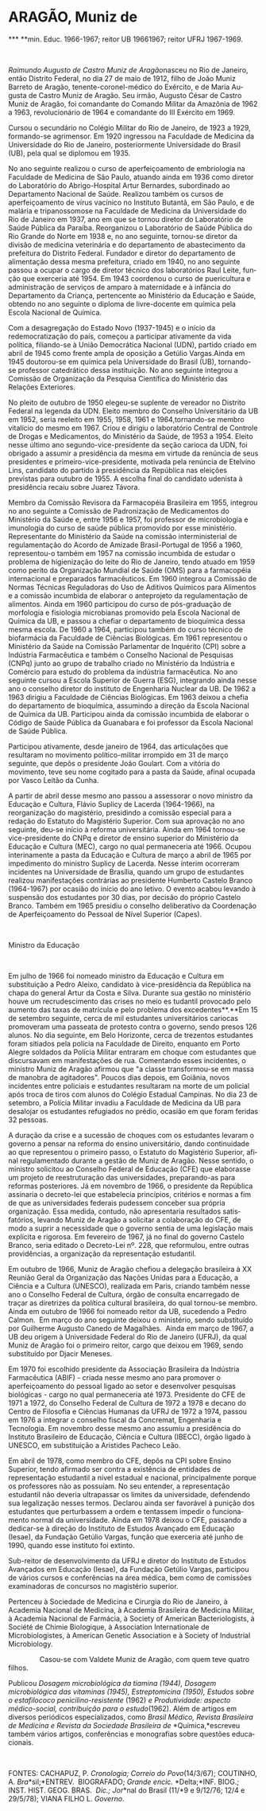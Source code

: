 ARAGÃO, Muniz de
================

**\* **min. Educ. 1966-1967; reitor UB 1966­1967; reitor UFRJ 1967-1969.

 

*Raimundo Augusto de Castro Muniz de* *Aragão*nasceu no Rio de Janeiro,
então Dis­trito Federal, no dia 27 de maio de 1912, fi­lho de João Muniz
Barreto de Aragão, tenente-coronel-médico do Exército, e de Maria
Au­gusta de Castro Muniz de Aragão. Seu irmão, Augusto César de Castro
Muniz de Aragão, foi comandante do Comando Militar da Amazônia de 1962 a
1963, revolucionário de 1964 e comandante do III Exército em 1969.

Cursou o secundário no Colégio Militar do Rio de Janeiro, de 1923 a
1929, formando-se agrimensor. Em 1920 ingressou na Faculdade de Medicina
da Universidade do Rio de Janei­ro, posteriormente Universidade do
Brasil (UB), pela qual se diplomou em 1935.

No ano seguinte realizou o curso de aper­feiçoamento de embriologia na
Faculdade de Medicina de São Paulo, atuando ainda em 1936 como diretor
do Laboratório do Abrigo-­Hospital Artur Bernardes, subordinado ao
Departamento Nacional de Saúde. Realizou tam­bém os cursos de
aperfeiçoamento de vírus va­cínico no Instituto Butantã, em São Paulo, e
de malária e tripanossomose na Faculdade de Medicina da Universidade do
Rio de Janeiro em 1937, ano em que se tornou diretor do La­boratório de
Saúde Pública da Paraíba. Reor­ganizou o Laboratório de Saúde Pública do
Rio Grande do Norte em 1938 e, no ano se­guinte, tornou-se diretor da
divisão de medici­na veterinária e do departamento de abasteci­mento da
prefeitura do Distrito Federal. Fun­dador e diretor do departamento de
alimenta­ção dessa mesma prefeitura, criado em 1940, no ano seguinte
passou a ocupar o cargo de di­retor técnico dos laboratórios Raul Leite,
fun­ção que exerceria até 1954. Em 1943 coorde­nou o curso de
puericultura e administração de serviços de amparo à maternidade e à
in­fância do Departamento da Criança, pertencente ao Ministério da
Educação e Saúde, obtendo no ano seguinte o diploma de livre-­docente em
química pela Escola Nacional de Química.

Com a desagregação do Estado Novo (1937-1945) e o início da
redemocratização do país, começou a participar ativamente da vida
política, filiando-se à União Democrática Nacional (UDN), partido criado
em abril de 1945 como frente ampla de oposição a Getú­lio Vargas.Ainda
em 1945 doutorou-se em química pela Universidade do Brasil (UB),
tor­nando-se professor catedrático dessa institui­ção. No ano seguinte
integrou a Comissão de Organização da Pesquisa Científica do Minis­tério
das Relações Exteriores.

No pleito de outubro de 1950 elegeu-se suplente de vereador no Distrito
Federal na legenda da UDN. Eleito membro do Conse­lho Universitário da
UB em 1952, seria reelei­to em 1955, 1958, 1961 e 1964,tornando-se
membro vitalício do mesmo em 1967. Criou e dirigiu o laboratório Central
de Controle de Drogas e Medicamentos, do Ministério da Saú­de, de 1953 a
1954. Eleito nesse último ano segundo-vice-presidente da seção carioca
da UDN, foi obrigado a assumir a presidência da mesma em virtude da
renúncia de seus presi­dentes e primeiro-vice-presidente, motivada pela
renúncia de Etelvino Lins, candidato do partido à presidência da
República nas elei­ções previstas para outubro de 1955. A esco­lha final
do candidato udenista à presidência recaiu sobre Juarez Távora.

Membro da Comissão Revisora da Farma­copéia Brasileira em 1955, integrou
no ano seguinte a Comissão de Padronização de Me­dicamentos do
Ministério da Saúde e, entre 1956 e 1957, foi professor de microbiologia
e imunologia do curso de saúde pública pro­movido por esse ministério. 
Representante do Ministério da Saúde na comissão interminis­terial de
regulamentação do Acordo de Ami­zade Brasil-Portugal de 1956 a 1960,
represen­tou-o também em 1957 na comissão incumbi­da de estudar o
problema de higienização do leite do Rio de Janeiro, tendo atuado em
1959 como perito da Organização Mundial de Saúde (OMS) para a
farmacopéia internacio­nal e preparados farmacêuticos. Em 1960 in­tegrou
a Comissão de Normas Técnicas Regu­ladoras do Uso de Aditivos Químicos
para Ali­mentos e a comissão incumbida de elaborar o anteprojeto da
regulamentação de alimentos. Ainda em 1960 participou do curso de
pós-­graduação de morfologia e fisiologia micro­bianas promovido pela
Escola Nacional de Química da UB, e passou a chefiar o departa­mento de
bioquímica dessa mesma escola. De 1960 a 1964, participou também do
curso técnico de biofarmácia da Faculdade de Ciên­cias Biológicas. Em
1961 representou o Minis­tério da Saúde na Comissão Parlamentar de
Inquérito (CPI) sobre a Indústria Farmacêuti­ca e também o Conselho
Nacional de Pesqui­sas (CNPq) junto ao grupo de trabalho criado no
Ministério da Indústria e Comércio para es­tudo do problema da indústria
farmacêutica. No ano seguinte cursou a Escola Superior de Guerra (ESG),
integrando ainda nesse ano o conselho diretor do instituto de Engenharia
Nuclear da UB. De 1962 a 1963 dirigiu a Fa­culdade de Ciências
Biológicas. Em 1963 dei­xou a chefia do departamento de bioquímica,
assumindo a direção da Escola Nacional de Química da UB. Participou
ainda da comissão incumbida de elaborar o Código de Saúde Pú­blica da
Guanabara e foi professor da Escola Nacional de Saúde Pública.

Participou ativamente, desde janeiro de 1964, das articulações que
resultaram no mo­vimento político-militar irrompido em 31 de março
seguinte, que depôs o presidente João Goulart. Com a vitória do
movimento, teve seu nome cogitado para a pasta da Saúde, afi­nal ocupada
por Vasco Leitão da Cunha.

A partir de abril desse mesmo ano passou a assessorar o novo ministro da
Educação e Cul­tura, Flávio Suplicy de Lacerda (1964-1966), na
reorganização do magistério, presidindo a comissão especial para a
redação do Estatuto do Magistério Superior. Com sua aprovação no ano
seguinte, deu-se início à reforma uni­versitária. Ainda em 1964
tornou-se vice-pre­sidente do CNPq e diretor de ensino superior do
Ministério da Educação e Cultura (MEC), cargo no qual permaneceria até
1966. Ocupou interinamente a pasta da Educação e Cultura de março a
abril de 1965 por impedimento do ministro Suplicy de Lacerda. Nesse
ínterim ocorreram incidentes na Universidade de Bra­sília, quando um
grupo de estudantes realizou manifestações contrárias ao presidente
Hum­berto Castelo Branco (1964-1967) por oca­sião do início do ano
letivo. O evento acabou levando à suspensão dos estudantes por 30 dias,
por decisão do próprio Castelo Branco. Também em 1965 presidiu o
conselho delibe­rativo da Coordenação de Aperfeiçoamento do Pessoal de
Nível Superior (Capes).

 

Ministro da Educação

 

Em julho de 1966 foi nomeado ministro da Educação e Cultura em
substituição a Pe­dro Aleixo, candidato à vice-presidência da República
na chapa do general Artur da Costa e Silva. Durante sua gestão no
ministério hou­ve um recrudescimento das crises no meio es tudantil
provocado pelo aumento das taxas de matrícula e pelo problema dos
excedentes**.**Em 15 de setembro seguinte, cerca de mil es­tudantes
universitários cariocas promoveram uma passeata de protesto contra o
governo, sendo presos 126 alunos. No dia seguinte, em Belo Horizonte,
cerca de trezentos estudantes foram sitiados pela polícia na Faculdade
de Direito, enquanto em Porto Alegre soldados da Polícia Militar
entraram em choque com estudantes que discursavam em manifestações de
rua. Comentando esses incidentes, o minis­tro Muniz de Aragão afirmou
que "a classe transformou-se em massa de manobra de agi­tadores". Poucos
dias depois, em Goiânia, novos incidentes entre policiais e estudantes
resultaram na morte de um policial após troca de tiros com alunos do
Colégio Estadual Cam­pinas. No dia 23 de setembro, a Polícia Militar
invadiu a Faculdade de Medicina da UB para desalojar os estudantes
refugiados no prédio, ocasião em que foram feridas 32 pessoas.

A duração da crise e a sucessão de choques com os estudantes levaram o
governo a pensar na reforma do ensino universitário, dando continuidade
ao que representou o primeiro passo, o Estatuto do Magistério Superior,
afi­nal regulamentado durante a gestão de Muniz de Aragão. Nesse
sentido, o ministro solicitou ao Conselho Federal de Educação (CFE) que
elaborasse um projeto de reestruturação das universidades, preparando-as
para reformas posteriores. Já em novembro de 1966, o presi­dente da
República assinaria o decreto-lei que estabelecia princípios, critérios
e normas a fim de que as universidades federais pudessem conceber sua
própria organização. Essa medi­da, contudo, não apresentaria resultados
satis­fatórios, levando Muniz de Aragão a solicitar a colaboração do
CFE, de modo a suprir a ne­cessidade que o governo sentia de uma
legisla­ção mais explícita e rigorosa. Em fevereiro de 1967, já no final
do governo Castelo Branco, seria editado o Decreto-Lei nº. 228, que
refor­mulou, entre outras providências, a organiza­ção da representação
estudantil.

Em outubro de 1966, Muniz de Aragão chefiou a delegação brasileira à XX
Reunião Geral da Organização das Nações Unidas pa­ra a Educação, a
Ciência e a Cultura (UNESCO), realizada em Paris, criando tam­bém nesse
ano o Conselho Federal de Cultura, órgão de consulta encarregado de
traçar as di­retrizes da política cultural brasileira, do qual tornou-se
membro. Ainda em outubro de 1966 foi nomeado reitor da UB, sucedendo a
Pedro Calmon.  Em março do ano seguinte dei­xou o ministério, sendo
substituído por Gui­lherme Augusto Canedo de Magalhães.  Ainda em março
de 1967, a UB deu origem à Univer­sidade Federal do Rio de Janeiro
(UFRJ), da qual Muniz de Aragão foi o primeiro reitor, cargo que deixou
em 1969, sendo substituído por Djacir Meneses.

Em 1970 foi escolhido presidente da As­sociação Brasileira da Indústria
Farmacêutica (ABIF) - criada nesse mesmo ano para pro­mover o
aperfeiçoamento do pessoal ligado ao setor e desenvolver pesquisas
biológicas - car­go no qual permaneceria até 1973. Presidente do CFE de
1971 a 1972, do Conselho Federal de Cultura de 1972 a 1978 e decano do
Centro de Filosofia e Ciências Humanas da UFRJ de 1972 a 1974, passou em
1976 a in­tegrar o conselho fiscal da Concremat, Enge­nharia e
Tecnologia. Em novembro desse mes­mo ano assumiu a presidência do
Instituto Brasileiro de Educação, Ciência e Cultura (IBECC), órgão
ligado à UNESCO, em substi­tuição a Aristides Pacheco Leão.

Em abril de 1978, como membro do CFE, depôs na CPI sobre Ensino
Superior, tendo afirmado ser contra a existência de entidades de
representação estudantil a nível estadual e nacional, principalmente
porque os professo­res não as possuíam. No seu entender, a
repre­sentação estudantil não deveria ultrapassar os limites da
universidade, defendendo sua lega­lização nesses termos. Declarou ainda
ser favo­rável à punição dos estudantes que perturbas­sem a ordem e
tentassem impedir o funciona­mento normal da universidade. Ainda em 1978
deixou o CFE, passando a dedicar-se à direção do Instituto de Estudos
Avançado em Educação (Iesae), da Fundação Getúlio Vargas, função que
exerceria até junho de 1990, quando esse instituto foi extinto.

Sub-reitor de desenvolvimento da UFRJ e diretor do Instituto de Estudos
Avançados em Educação (Iesae), da Fundação Getúlio Var­gas, participou
de vários cursos e conferências na área médica, bem como de comissões
examinadoras de concursos no magistério supe­rior.

Pertenceu à Sociedade de Medicina e Ci­rurgia do Rio de Janeiro, à
Academia Nacio­nal de Medicina, à Academia Brasileira de Me­dicina
Militar, à Academia Nacional de Farmá­cia, à Society of American
Bacteriologists, à Société de Chimie Biologique, à Association
Internationale de Microbiologistes, à Ameri­can Genetic Association e à
Society of Indus­trial Microbiology.

                Casou-se com Valdete Muniz de Aragão, com quem teve
quatro filhos.

Publicou *Dosagem microbiológica da tia*­*mina (1944), Dosagem
microbiológica das vi*­*taminas (1945), Estreptomicina (1950),
Estu*­*dos sobre o estafilococo penicilino-resistente* (1962) *e
Produtividade: aspecto médico-so*­*cial, contribuição para o
estudo*(1962). Além de artigos em diversos periódicos especializa­dos,
como *Brasil Médico, Revista Brasileira de* *Medicina e Revista da
Sociedade Brasileira de* *Química,*escreveu também vários artigos,
con­ferências e monografias sobre questões educa­cionais.

 

FONTES: CACHAPUZ, P. *Cronologia; Cor*­*reio do Povo*(14/3/67);
COUTINHO, A. *Bra*­*sil;*ENTREV.  BIOGRAFADO; *Grande encic.*
*Delta;*INF. BIOG.; INST. HIST. GEOG. BRAS.  *Dic.; Jor*­*nal do Brasil
(11/*9 e 9/12/76; 12/4 e 29/5/78); VIANA FILHO L. *Governo*.

 

               
